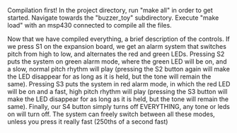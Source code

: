 Compilation first! In the project directory, run "make all" in order to get
started. Navigate towards the "buzzer_toy" subdirectory. Execute "make load"
with an msp430 connected to compile all the files.

Now that we have compiled everything, a brief description of the controls. If
we press S1 on the expansion board, we get an alarm system that switches pitch
from high to low, and alternates the red and green LEDs. Pressing S2 puts the
system on green alarm mode, where the green LED will be on, and a slow, normal
pitch rhythm will play (pressing the S2 button again will make the LED
disappear for as long as it is held, but the tone will remain the
same). Pressing S3 puts the system in red alarm mode, in which
the red LED will be on and a fast, high pitch rhythm will play (pressing the
S3 button will make the LED disappear for as long as it is held, but the tone
will remain the same). Finally, our S4 button simply turns off EVERYTHING, any
tone or leds on will turn off. The system can freely switch between all these
modes, unless you press it really fast (250ths of a second fast)
